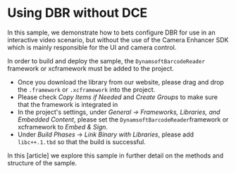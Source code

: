 # Using DBR without DCE

In this sample, we demonstrate how to bets configure DBR for use in an interactive video scenario, but without the use of the Camera Enhancer SDK which is mainly responsible for the UI and camera control.

In order to build and deploy the sample, the `DynamsoftBarcodeReader` framework or xcframework must be added to the project. 
- Once you download the library from our website, please drag and drop the `.framework` or `.xcframework` into the project.
- Please check *Copy Items if Needed* and *Create Groups* to make sure that the framework is integrated in
- In the project's settings, under *General -> Frameworks, Libraries, and Embedded Content*, please set the `DynamsoftBarcodeReader`framework or xcframework to *Embed & Sign*.
- Under *Build Phases* -> *Link Binary with Libraries*, please add `libc++.1.tbd` so that the build is successful.

In this [article] we explore this sample in further detail on the methods and structure of the sample.